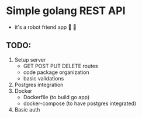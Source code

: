 # Simple golang REST API

- it's a robot friend app 👏 🤖 

## TODO:

1. Setup server
   * GET POST PUT DELETE routes
   * code package organization
   * basic validations
2. Postgres integration 
3. Docker
   * Dockerfile (to build go app)
   * docker-compose (to have postgres integrated)
4. Basic auth
